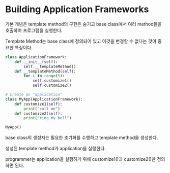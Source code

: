 # Building Application Frameworks

기본 개념은 template method의 구현은 숨기고 base class에서 여러 method들을 호출하여 프로그램을 실행한다.

Template Method는 base class에 정의되어 있고 이것을 변경할 수 없다는 것이 중요한 특징이다.

```py
class ApplicationFramework:
    def __init__(self):
        self.__templateMethod()
    def __templateMethod(self):
        for i in range(5):
            self.customize1()
            self.customize2()

# Create an "application"
class MyApp(ApplicationFramework):
    def customize1(self):
        print("call me")
    def customize2(self):
        print("ring my bell")

MyApp()
```

base class의 생성자는 필요한 초기화를 수행하고 template method을 생성한다.

생성된 template method가 application을 실행한다.

programmer는 application을 실행하기 위해 customize1()과 customize2()만 정의하면 된다.

